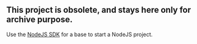 ## This project is obsolete, and stays here only for archive purpose.

Use the [NodeJS SDK](https://github.com/prismicio/nodejs-sdk) for a base to start a NodeJS project.
